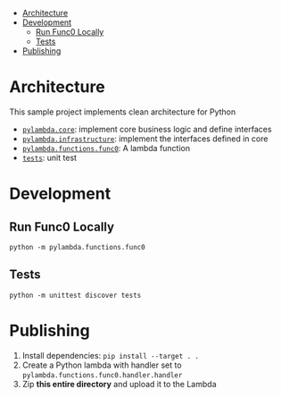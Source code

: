 - [Architecture](#architecture)
- [Development](#development)
  - [Run Func0 Locally](#run-func0-locally)
  - [Tests](#tests)
- [Publishing](#publishing)

# Architecture

This sample project implements clean architecture for Python

- [`pylambda.core`](pylambda/core/): implement core business logic and define
  interfaces
- [`pylambda.infrastructure`](pylambda/infrastructure/): implement the
  interfaces defined in core
- [`pylambda.functions.func0`](pylambda/functions/func0/): A lambda function
- [`tests`](tests/): unit test

# Development

## Run Func0 Locally

```
python -m pylambda.functions.func0
```

## Tests

```
python -m unittest discover tests
```

# Publishing

1. Install dependencies: `pip install --target . .`
2. Create a Python lambda with handler set to
   `pylambda.functions.func0.handler.handler`
3. Zip **this entire directory** and upload it to the Lambda
